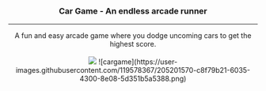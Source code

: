 <h3 align="center">Car Game - An endless arcade runner</h3>

---

<p align="center">A fun and easy arcade game where you dodge uncoming cars to get the highest score.
<br /> <br />
<img src="assets/EZNOTES.jpg"></img>
![cargame](https://user-images.githubusercontent.com/119578367/205201570-c8f79b21-6035-4300-8e08-5d351b5a5388.png)         
